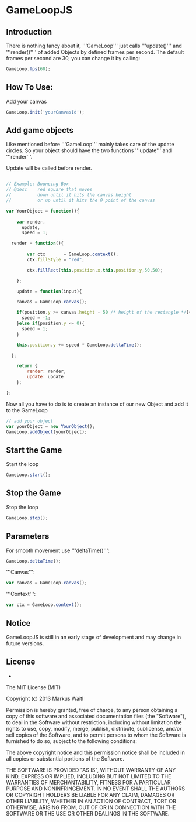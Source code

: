 GameLoopJS
==========

Introduction
------------
There is nothing fancy about it, '''GameLoop''' just calls '''update()''' and '''render()'''' of added Objects by defined frames per second.
The default frames per second are 30, you can change it by calling:
```javascript
GameLoop.fps(60);
```
How To Use:
----------
Add your canvas
```javascript
GameLoop.init('yourCanvasId');
```

Add game objects
-------------------------------
Like mentioned before '''GameLoop''' mainly takes care of the update circles.
So your object should have the two functions '''update''' and '''render'''.

Update will be called before render.
```javascript

// Example: Bouncing Box
// @desc    red square that moves 
//          down until it hits the canvas height
//          or up until it hits the 0 point of the canvas

var YourObject = function(){
	
	var render, 
      update,
      speed = 1;

  render = function(){
    
        var ctx       = GameLoop.context();
        ctx.fillStyle = "red";

        ctx.fillRect(this.position.x,this.position.y,50,50);

	};

	update = function(input){

    canvas = GameLoop.canvas();

    if(position.y >= canvas.height - 50 /* height of the rectangle */){
      speed = -1;
    }else if(position.y <= 0){
      speed = 1;
    }

    this.position.y += speed * GameLoop.deltaTime();

  };

	return {
	    render: render,
	    update: update
	};

};
```
Now all you have to do is to create an instance of our new Object and add it to the GameLoop

```javascript
// add your object
var yourObject = new YourObject();
GameLoop.addObject(yourObject);
```

Start the Game
--------------
Start the loop
```javascript
GameLoop.start();
```

Stop the Game
--------------
Stop the loop
```javascript
GameLoop.stop();
```

Parameters
-------------
For smooth movement use '''deltaTime()''':
```javascript
GameLoop.deltaTime();
```

'''Canvas''':
```javascript
var canvas = GameLoop.canvas();
```

'''Context''':
```javascript
var ctx = GameLoop.context();
```

Notice
------
GameLoopJS is still in an early stage of development and may change in future versions.

License
------
  -
The MIT License (MIT)

  Copyright (c) 2013 Markus Waitl

  Permission is hereby granted, free of charge, to any person obtaining a copy
  of this software and associated documentation files (the "Software"), to deal
  in the Software without restriction, including without limitation the rights
  to use, copy, modify, merge, publish, distribute, sublicense, and/or sell
  copies of the Software, and to permit persons to whom the Software is
  furnished to do so, subject to the following conditions:

  The above copyright notice and this permission notice shall be included in
  all copies or substantial portions of the Software.

  THE SOFTWARE IS PROVIDED "AS IS", WITHOUT WARRANTY OF ANY KIND, EXPRESS OR
  IMPLIED, INCLUDING BUT NOT LIMITED TO THE WARRANTIES OF MERCHANTABILITY,
  FITNESS FOR A PARTICULAR PURPOSE AND NONINFRINGEMENT. IN NO EVENT SHALL THE
  AUTHORS OR COPYRIGHT HOLDERS BE LIABLE FOR ANY CLAIM, DAMAGES OR OTHER
  LIABILITY, WHETHER IN AN ACTION OF CONTRACT, TORT OR OTHERWISE, ARISING FROM,
  OUT OF OR IN CONNECTION WITH THE SOFTWARE OR THE USE OR OTHER DEALINGS IN
  THE SOFTWARE.




